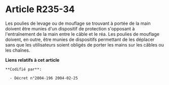 # Article R235-34

Les poulies de levage ou de mouflage se trouvant à portée de la main doivent être munies d'un dispositif de protection
s'opposant à l'entraînement de la main entre le câble et le réa. Les poulies de mouflage doivent, en outre, être munies de
dispositifs permettant de les déplacer sans que les utilisateurs soient obligés de porter les mains sur les câbles ou les
chaînes.

**Liens relatifs à cet article**

	**Codifié par**:

	  - Décret n°2004-196 2004-02-25
